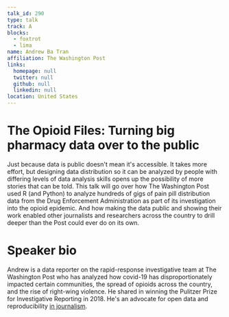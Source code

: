 ```yaml
---
talk_id: 290
type: talk
track: A
blocks:
  - foxtrot
  - lima
name: Andrew Ba Tran
affiliation: The Washington Post
links:
  homepage: null
  twitter: null
  github: null
  linkedin: null
location: United States
---
```


# The Opioid Files: Turning big pharmacy data over to the public

Just because data is public doesn't mean it's accessible. It takes more effort, but designing data distribution so it can be analyzed by people with differing levels of data analysis skills opens up the possibility of more stories that can be told. This talk will go over how The Washington Post used R (and Python) to analyze hundreds of gigs of pain pill distribution data from the Drug Enforcement Administration as part of its investigation into the opioid epidemic. And how making the data public and showing their work enabled other journalists and researchers across the country to drill deeper than the Post could ever do on its own.

# Speaker bio

Andrew is a data reporter on the rapid-response investigative team at The Washington Post who has analyzed how covid-19 has disproportionately impacted certain communities, the spread of opioids across the country, and the rise of right-wing violence. He shared in winning the Pulitzer Prize for Investigative Reporting in 2018. He's an advocate for open data and reproducibility [in journalism](https://github.com/wpinvestigative).
